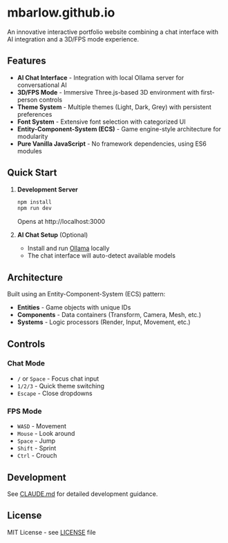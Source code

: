 # mbarlow.github.io

An innovative interactive portfolio website combining a chat interface with AI integration and a 3D/FPS mode experience.

## Features

- **AI Chat Interface** - Integration with local Ollama server for conversational AI
- **3D/FPS Mode** - Immersive Three.js-based 3D environment with first-person controls
- **Theme System** - Multiple themes (Light, Dark, Grey) with persistent preferences
- **Font System** - Extensive font selection with categorized UI
- **Entity-Component-System (ECS)** - Game engine-style architecture for modularity
- **Pure Vanilla JavaScript** - No framework dependencies, using ES6 modules

## Quick Start

1. **Development Server**
   ```bash
   npm install
   npm run dev
   ```
   Opens at http://localhost:3000

2. **AI Chat Setup** (Optional)
   - Install and run [Ollama](https://ollama.ai) locally
   - The chat interface will auto-detect available models

## Architecture

Built using an Entity-Component-System (ECS) pattern:
- **Entities** - Game objects with unique IDs
- **Components** - Data containers (Transform, Camera, Mesh, etc.)
- **Systems** - Logic processors (Render, Input, Movement, etc.)

## Controls

### Chat Mode
- `/` or `Space` - Focus chat input
- `1/2/3` - Quick theme switching
- `Escape` - Close dropdowns

### FPS Mode
- `WASD` - Movement
- `Mouse` - Look around
- `Space` - Jump
- `Shift` - Sprint
- `Ctrl` - Crouch

## Development

See [CLAUDE.md](CLAUDE.md) for detailed development guidance.

## License

MIT License - see [LICENSE](LICENSE) file